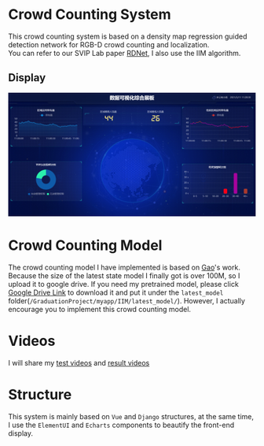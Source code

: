 # Crowd Counting System
This crowd counting system is based on a density map regression guided detection network for RGB-D crowd counting and localization.  
You can refer to our SVIP Lab paper [RDNet](https://openaccess.thecvf.com/content_CVPR_2019/papers/Lian_Density_Map_Regression_Guided_Detection_Network_for_RGB-D_Crowd_Counting_CVPR_2019_paper.pdf), I also use the IIM algorithm.

## Display
![数据可视化综合展板](/数据可视化综合展板.png)

# Crowd Counting Model
The crowd counting model I have implemented is based on [Gao](https://github.com/taohan10200/IIM)'s work. 
Because the size of the latest state model I finally got is over 100M, 
so I upload it to google drive. If you need my pretrained model, please click [Google Drive Link](https://drive.google.com/file/d/1JZdV7nN87vO-KBmnFCGAjYbO98s0s4Bp/view?usp=sharing) to download it and 
put it under the `latest_model` folder(`/GraduationProject/myapp/IIM/latest_model/`). 
However, I actually encourage you to implement this crowd counting model.

# Videos
I will share my [test videos](https://drive.google.com/drive/folders/10VDG6s5utLvzMYtXrSn7-30dvrn_06RB?usp=sharing) and [result videos](https://drive.google.com/drive/folders/1UN1jlNwMnBcnYMdAqlHW4w5rZ_MsZvWi?usp=sharing)

# Structure
This system is mainly based on `Vue` and `Django` structures, at the same time, I use the `ElementUI` and `Echarts` components to beautify the front-end display.
